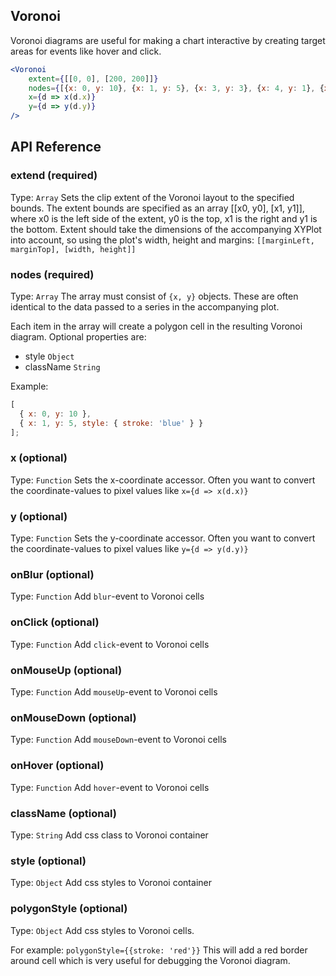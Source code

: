 ## Voronoi

Voronoi diagrams are useful for making a chart interactive by creating target areas for events like hover and click.

<!-- INJECT:"VoronoiLineChartWithLink" -->

```jsx
<Voronoi
    extent={[[0, 0], [200, 200]]}
    nodes={[{x: 0, y: 10}, {x: 1, y: 5}, {x: 3, y: 3}, {x: 4, y: 1}, {x: 5, y: 6}]}
    x={d => x(d.x)}
    y={d => y(d.y)}
/>
```

## API Reference

### extend (required)
Type: `Array`
Sets the clip extent of the Voronoi layout to the specified bounds. The extent bounds are specified as an array [[x0, y0], [x1, y1]], where x0 is the left side of the extent, y0 is the top, x1 is the right and y1 is the bottom.
Extent should take the dimensions of the accompanying XYPlot into account, so using the plot's width, height and margins: `[[marginLeft, marginTop], [width, height]]`

### nodes (required)
Type: `Array`
The array must consist of `{x, y}` objects. These are often identical to the data passed to a series in the accompanying plot.

Each item in the array will create a polygon cell in the resulting Voronoi diagram. Optional properties are:
 - style `Object`
 - className `String`

Example:
```js
[
  { x: 0, y: 10 },
  { x: 1, y: 5, style: { stroke: 'blue' } }
];
```

### x (optional)
Type: `Function`
Sets the x-coordinate accessor. Often you want to convert the coordinate-values to pixel values like
`x={d => x(d.x)}`

### y (optional)
Type: `Function`
Sets the y-coordinate accessor. Often you want to convert the coordinate-values to pixel values like
`y={d => y(d.y)}`

### onBlur (optional)
Type: `Function`
Add `blur`-event to Voronoi cells

### onClick (optional)
Type: `Function`
Add `click`-event to Voronoi cells

### onMouseUp (optional)
Type: `Function`
Add `mouseUp`-event to Voronoi cells

### onMouseDown (optional)
Type: `Function`
Add `mouseDown`-event to Voronoi cells

### onHover (optional)
Type: `Function`
Add `hover`-event to Voronoi cells

### className (optional)
Type: `String`
Add css class to Voronoi container

### style (optional)
Type: `Object`
Add css styles to Voronoi container

### polygonStyle (optional)
Type: `Object`
Add css styles to Voronoi cells.

For example:
`polygonStyle={{stroke: 'red'}}`
This will add a red border around cell which is very useful for debugging the Voronoi diagram.
